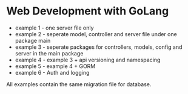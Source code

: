 # Web Development with GoLang

- example 1 - one server file only
- example 2 - seperate model, controller and server file under one package main
- example 3 - seperate packages for controllers, models, config and server in the main package
- example 4 - example 3 + api versioning and namespacing
- example 5 - example 4 + GORM
- example 6 - Auth and logging

All examples contain the same migration file for database.
